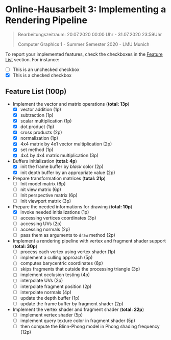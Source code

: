# Online-Hausarbeit 3: Implementing a Rendering Pipeline

> Bearbeitungszeitraum: 20.07.2020 00:00 Uhr - 31.07.2020 23:59Uhr
>
> Computer Graphics 1 - Summer Semester 2020 - LMU Munich

To report your implemented features, check the checkboxes in the [Feature List](#feature-list) section.
For instance:

- [ ] This is an unchecked checkbox
- [x] This is a checked checkbox

## Feature List (100p)

- Implement the vector and matrix operations (**total: 13p**)
  - [x] vector addition (1p)
  - [x] subtraction (1p)
  - [x] scalar multiplication (1p)
  - [x] dot product (1p)
  - [x] cross products (2p)
  - [x] normalization (1p)
  - [x] 4x4 matrix by 4x1 vector multiplication (2p)
  - [x] set method (1p)
  - [x] 4x4 by 4x4 matrix multiplication (3p)

- Buffers initialization  (**total: 4p**)
  - [x] init the frame buffer by _black_ color (2p)
  - [x] init depth buffer by an appropriate value (2p)

- Prepare transformation matrices (**total: 21p**)
  - [ ] Init model matrix (6p)
  - [ ] nit view matrix (6p)
  - [ ] Init perspective matrix (6p)
  - [ ] Init viewport matrix (3p)

- Prepare the needed informations for drawing (**total: 10p**)
  - [x] invoke needed initializations (1p)
  - [ ] accessing vertices coordinates (3p)
  - [ ] accessing UVs (2p)
  - [ ] accessing normals (2p)
  - [ ] pass them as arguments to `draw` method (2p)

- Implement a rendering pipeline with vertex and fragment shader support (**total: 30p**)
  - [ ] process each vertex using vertex shader (1p)
  - [ ] implement a culling approach (5p)
  - [ ] computes barycentric coordinates (6p)
  - [ ] skips fragments that outside the processing triangle (3p)
  - [ ] implement occlusion testing (4p)
  - [ ] interpolate UVs (2p)
  - [ ] interpolate fragment position (2p)
  - [ ] interpolate normals (4p)
  - [ ] update the depth buffer (1p)
  - [ ] update the frame buffer by fragment shader (2p)

- Implement the vertex shader and fragment shader (**total: 22p**)
  - [ ] implement vertex shader (5p)
  - [ ] implement query texture color in fragment shader (5p)
  - [ ] then compute the Blinn-Phong model in Phong shading frequency (12p)
